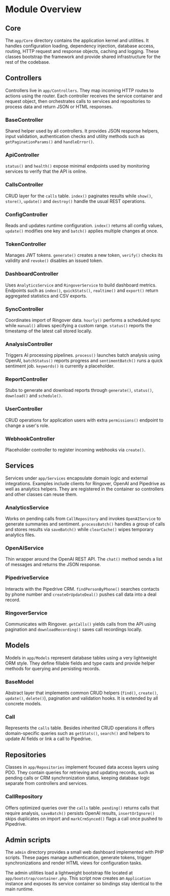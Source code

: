 # Module Overview

## Core
The `app/Core` directory contains the application kernel and utilities. It handles configuration loading, dependency injection, database access, routing, HTTP request and response objects, caching and logging. These classes bootstrap the framework and provide shared infrastructure for the rest of the codebase.

## Controllers
Controllers live in `app/Controllers`. They map incoming HTTP routes to actions using the router. Each controller receives the service container and request object, then orchestrates calls to services and repositories to process data and return JSON or HTML responses.

### BaseController
Shared helper used by all controllers. It provides JSON response helpers, input validation, authentication checks and utility methods such as `getPaginationParams()` and `handleError()`.

### ApiController
`status()` and `health()` expose minimal endpoints used by monitoring services to verify that the API is online.

### CallsController
CRUD layer for the `calls` table. `index()` paginates results while `show()`, `store()`, `update()` and `destroy()` handle the usual REST operations.

### ConfigController
Reads and updates runtime configuration. `index()` returns all config values, `update()` modifies one key and `batch()` applies multiple changes at once.

### TokenController
Manages JWT tokens. `generate()` creates a new token, `verify()` checks its validity and `revoke()` disables an issued token.

### DashboardController
Uses `AnalyticsService` and `RingoverService` to build dashboard metrics. Endpoints such as `index()`, `quickStats()`, `realtime()` and `export()` return aggregated statistics and CSV exports.

### SyncController
Coordinates import of Ringover data. `hourly()` performs a scheduled sync while `manual()` allows specifying a custom range. `status()` reports the timestamp of the latest call stored locally.

### AnalysisController
Triggers AI processing pipelines. `process()` launches batch analysis using OpenAI, `batchStatus()` reports progress and `sentimentBatch()` runs a quick sentiment job. `keywords()` is currently a placeholder.

### ReportController
Stubs to generate and download reports through `generate()`, `status()`, `download()` and `schedule()`.

### UserController
CRUD operations for application users with extra `permissions()` endpoint to change a user's role.

### WebhookController
Placeholder controller to register incoming webhooks via `create()`.

## Services
Services under `app/Services` encapsulate domain logic and external integrations. Examples include clients for Ringover, OpenAI and Pipedrive as well as analytics helpers. They are registered in the container so controllers and other classes can reuse them.

### AnalyticsService
Works on pending calls from `CallRepository` and invokes `OpenAIService` to generate summaries and sentiment. `processBatch()` handles a group of calls and stores results via `saveBatch()` while `clearCache()` wipes temporary analytics files.

### OpenAIService
Thin wrapper around the OpenAI REST API. The `chat()` method sends a list of messages and returns the JSON response.

### PipedriveService
Interacts with the Pipedrive CRM. `findPersonByPhone()` searches contacts by phone number and `createOrUpdateDeal()` pushes call data into a deal record.

### RingoverService
Communicates with Ringover. `getCalls()` yields calls from the API using pagination and `downloadRecording()` saves call recordings locally.

## Models
Models in `app/Models` represent database tables using a very lightweight ORM style. They define fillable fields and type casts and provide helper methods for querying and persisting records.

### BaseModel
Abstract layer that implements common CRUD helpers (`find()`, `create()`, `update()`, `delete()`), pagination and validation hooks. It is extended by all concrete models.

### Call
Represents the `calls` table. Besides inherited CRUD operations it offers domain-specific queries such as `getStats()`, `search()` and helpers to update AI fields or link a call to Pipedrive.

## Repositories
Classes in `app/Repositories` implement focused data access layers using PDO. They contain queries for retrieving and updating records, such as pending calls or CRM synchronization status, keeping database logic separate from controllers and services.

### CallRepository
Offers optimized queries over the `calls` table. `pending()` returns calls that require analysis, `saveBatch()` persists OpenAI results, `insertOrIgnore()` skips duplicates on import and `markCrmSynced()` flags a call once pushed to Pipedrive.

## Admin scripts
The `admin` directory provides a small web dashboard implemented with PHP scripts. These pages manage authentication, generate tokens, trigger synchronizations and render HTML views for configuration tasks.

The admin utilities load a lightweight bootstrap file located at `app/bootstrap/container.php`. This script now creates an `Application` instance and exposes its service container so bindings stay identical to the main runtime.
